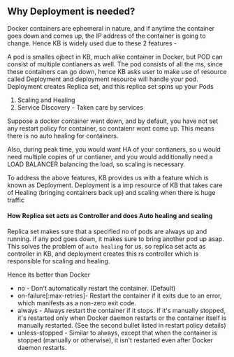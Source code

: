 
## Why Deployment is needed?

Docker containers are ephemeral in nature, and if anytime the container goes down and comes up, the IP address of the container is going to change. Hence KB is widely used due to these 2 features -

A pod is smalles ojbect in KB, much alike container in Docker, but POD can consist of multiple contianers as well. The pod consists of all the ms, since these containers can go down, hence KB asks user to make use of resource called Deployment and deployment resource will handle your pod. Deployment creates Replica set, and this replica set spins up your Pods


1. Scaling and Healing
2. Service Discovery - Taken care by services

Suppose a docker container went down, and by default, you have not set any restart policy for container, so contaienr wont come up. This means there is no auto healing for containers. 

Also, during peak time, you would want HA of your contianers, so u would need multiple copies of ur contianer, and you would additionally need a LOAD BALANCER balancing the load, so scaling is necessary.

To address the above features, KB provides us with a feature which is known as Deployment. Deployment is a imp resource of KB that takes care of Healing (bringing containers back up) and scaling when there is huge traffic

#### How Replica set acts as Controller and does Auto healing and scaling

Replica set makes sure that a specified no of pods are always up and running. if any pod goes down, it makes sure to bring another pod up asap. This solves the problem of `auto healing` for us. so replica set acts as controller in KB, and deployment creates this rs controller which is responsible for scaling and healing.

Hence its better than Docker

- no	- Don't automatically restart the container. (Default)
- on-failure[:max-retries]-	Restart the container if it exits due to an error, which manifests as a non-zero exit code. 
- always -	Always restart the container if it stops. If it's manually stopped, it's restarted only when Docker daemon restarts or the container itself is manually restarted. (See the second bullet listed in restart policy details)
- unless-stopped -	Similar to always, except that when the container is stopped (manually or otherwise), it isn't restarted even after Docker daemon restarts.
